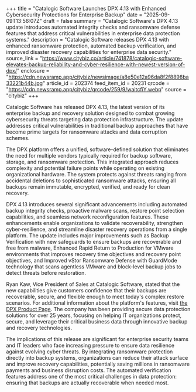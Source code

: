 +++
title = "Catalogic Software Launches DPX 4.13 with Enhanced Cybersecurity Protections for Enterprise Backup"
date = "2025-09-09T13:56:07Z"
draft = false
summary = "Catalogic Software's DPX 4.13 update introduces automated integrity checks and ransomware defense features that address critical vulnerabilities in enterprise data protection systems."
description = "Catalogic Software releases DPX 4.13 with enhanced ransomware protection, automated backup verification, and improved disaster recovery capabilities for enterprise data security."
source_link = "https://www.citybiz.co/article/741878/catalogic-software-elevates-backup-reliability-and-cyber-resilience-with-newest-version-of-dpx/"
enclosure = "https://cdn.newsramp.app/citybiz/newsimage/a8e50e12a96da8f2f8898ba33221b44b.jpg"
article_id = 202374
feed_item_id = 20231
qrcode = "https://cdn.newsramp.app/citybiz/qrcode/259/9/waitcfiY.webp"
source = "citybiz"
+++

<p>Catalogic Software has released DPX 4.13, the latest version of its enterprise backup and recovery solution designed to combat growing cybersecurity threats targeting data protection infrastructure. The update addresses critical vulnerabilities in traditional backup approaches that have become prime targets for ransomware attacks and data corruption schemes.</p><p>The DPX platform offers a unified, software-defined solution that eliminates the need for multiple vendors typically required for backup software, storage, and ransomware protection. This integrated approach reduces complexity and potential failure points while operating on existing organizational hardware. The system protects against threats ranging from accidental deletions to sophisticated ransomware attacks, ensuring all backups remain immutable, encrypted, verified, and ready for clean recovery.</p><p>DPX 4.13 introduces several significant advancements including automated backup integrity checks, proactive malware scans, restore point selection capabilities, and seamless network reconfiguration features. These enhancements enable organizations to validate recoverability, strengthen cyber-resilience, and streamline disaster recovery operations from a single platform. The update includes major improvements such as Backup Verification with new safeguards to ensure backups are recoverable and free from malware, Enhanced Rapid Return to Production for VMware environments that improves recovery time objectives and recovery point objectives, and Improved vStor Ransomware Defense with GuardMode technology that scans agentless VMware and block-level backup jobs to detect threats before restoration.</p><p>Ryan Kaw, Vice President of Sales at Catalogic Software, stated that the new capabilities give customers confidence that their backups are recoverable, secure, and flexible enough to meet today's complex restore scenarios. For additional information about the platform's features, visit <a href="https://www.catalogicsoftware.com/products/dpx" rel="nofollow" target="_blank">the DPX Product Page</a>. The company has been providing secure data protection solutions for over 25 years, focusing on helping IT organizations protect, secure, and leverage their critical business data through innovative backup and recovery technologies.</p><p>The implications of this release are significant for enterprise security teams and IT leaders who face increasing pressure to ensure data resilience against evolving cyber threats. By integrating ransomware protection directly into backup systems, organizations can reduce their attack surface and improve recovery capabilities, potentially saving millions in ransomware payments and business disruption costs. The automated verification features address one of the most critical challenges in data protection: ensuring that backups are actually recoverable when needed most.</p>